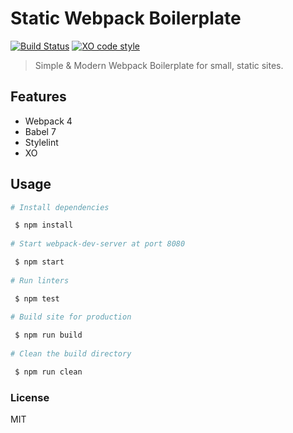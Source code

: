 # Static Webpack Boilerplate

[![Build Status](https://travis-ci.org/xxczaki/static-webpack-boilerplate.svg?branch=master)](https://travis-ci.org/xxczaki/static-webpack-boilerplate) [![XO code style](https://img.shields.io/badge/code_style-XO-5ed9c7.svg)](https://github.com/xojs/xo)

> Simple & Modern Webpack Boilerplate for small, static sites.

## Features

- Webpack 4
- Babel 7
- Stylelint
- XO 

## Usage

```bash
# Install dependencies

 $ npm install
 
# Start webpack-dev-server at port 8080

 $ npm start
 
# Run linters

 $ npm test
 
# Build site for production

 $ npm run build
 
# Clean the build directory

 $ npm run clean
```

### License

MIT

